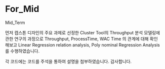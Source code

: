 # For_Mid
Mid_Term

먼저 캡스톤 디자인의 주요 과제로 선정한 Cluster Tool의 Throughput 분석 모델링에 관한 연구의 과정으로 Throughput, ProcessTime, WAC Time 의 관계에 대해 확인해보고 Linear Regression relation analysis, Poly nominal Regression Analysis 를 수행하였습니다. 

각 코드에는 코드를 주석을 통하여 설명을 첨부하였습니다. 감사합니다. 
